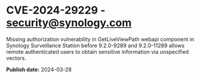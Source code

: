 # CVE-2024-29229 - security@synology.com

Missing authorization vulnerability in GetLiveViewPath webapi component in Synology Surveillance Station before 9.2.0-9289 and 9.2.0-11289 allows remote authenticated users to obtain sensitive information via unspecified vectors.

**Publish date:** 2024-03-28
